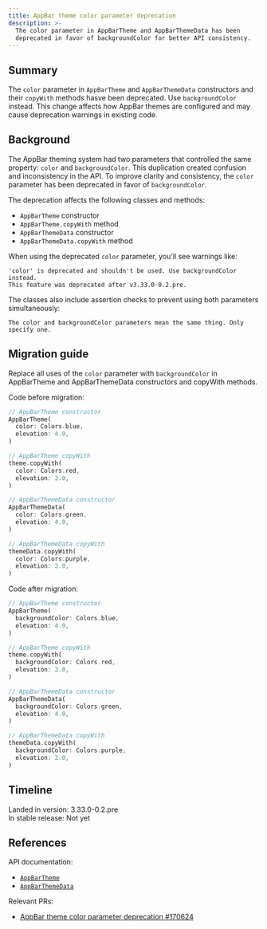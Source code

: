 ```yaml
---
title: AppBar theme color parameter deprecation
description: >-
  The color parameter in AppBarTheme and AppBarThemeData has been
  deprecated in favor of backgroundColor for better API consistency.
---
```


## Summary

The `color` parameter in `AppBarTheme` and `AppBarThemeData` constructors
and their `copyWith` methods hasve been deprecated. Use `backgroundColor`
instead. This change affects how AppBar themes are configured and may
cause deprecation warnings in existing code.

## Background

The AppBar theming system had two parameters that controlled the same
property: `color` and `backgroundColor`. This duplication created confusion
and inconsistency in the API. To improve clarity and consistency, the
`color` parameter has been deprecated in favor of `backgroundColor`.

The deprecation affects the following classes and methods:

- `AppBarTheme` constructor
- `AppBarTheme.copyWith` method
- `AppBarThemeData` constructor
- `AppBarThemeData.copyWith` method

When using the deprecated `color` parameter, you'll see warnings like:

```
'color' is deprecated and shouldn't be used. Use backgroundColor instead.
This feature was deprecated after v3.33.0-0.2.pre.
```

The classes also include assertion checks to prevent using both parameters
simultaneously:

```
The color and backgroundColor parameters mean the same thing. Only specify one.
```

## Migration guide

Replace all uses of the `color` parameter with `backgroundColor` in
AppBarTheme and AppBarThemeData constructors and copyWith methods.

Code before migration:

```dart
// AppBarTheme constructor
AppBarTheme(
  color: Colors.blue,
  elevation: 4.0,
)

// AppBarTheme copyWith
theme.copyWith(
  color: Colors.red,
  elevation: 2.0,
)

// AppBarThemeData constructor
AppBarThemeData(
  color: Colors.green,
  elevation: 4.0,
)

// AppBarThemeData copyWith
themeData.copyWith(
  color: Colors.purple,
  elevation: 2.0,
)
```

Code after migration:

```dart
// AppBarTheme constructor
AppBarTheme(
  backgroundColor: Colors.blue,
  elevation: 4.0,
)

// AppBarTheme copyWith
theme.copyWith(
  backgroundColor: Colors.red,
  elevation: 2.0,
)

// AppBarThemeData constructor
AppBarThemeData(
  backgroundColor: Colors.green,
  elevation: 4.0,
)

// AppBarThemeData copyWith
themeData.copyWith(
  backgroundColor: Colors.purple,
  elevation: 2.0,
)
```

## Timeline

Landed in version: 3.33.0-0.2.pre<br>
In stable release: Not yet

## References

API documentation:

- [`AppBarTheme`](https://master-api.flutter.dev/flutter/material/AppBarTheme-class.html)
- [`AppBarThemeData`](https://master-api.flutter.dev/flutter/material/AppBarThemeData-class.html)

Relevant PRs:

- [AppBar theme color parameter deprecation #170624](https://github.com/flutter/flutter/pull/170624)
